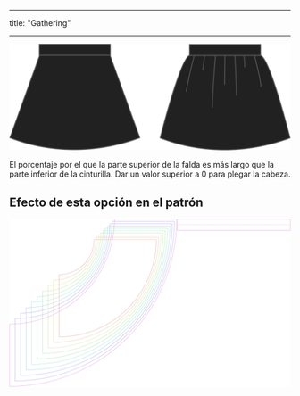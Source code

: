 - - -
title: "Gathering"
- - -

![Fruncido](gathering.svg)

El porcentaje por el que la parte superior de la falda es más largo que la parte inferior de la cinturilla. Dar un valor superior a 0 para plegar la cabeza.

## Efecto de esta opción en el patrón

![Esta imagen muestra el efecto de esta opción superponiendo varias variantes que tienen un valor diferente para esta opción](sandy_gathering_sample.svg "Efecto de esta opción en el patrón")
